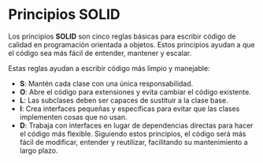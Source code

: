 # Principios SOLID

Los principios **SOLID** son cinco reglas básicas para escribir código de calidad en programación orientada a objetos. Estos principios ayudan a que el código sea más fácil de entender, mantener y escalar.

Estas reglas ayudan a escribir código más limpio y manejable:

 - **S**: Mantén cada clase con una única responsabilidad.
 - **O**: Abre el código para extensiones y evita cambiar el código existente.
 - **L**: Las subclases deben ser capaces de sustituir a la clase base.
 - **I**: Crea interfaces pequeñas y específicas para evitar que las clases implementen cosas que no usan.
 - **D**: Trabaja con interfaces en lugar de dependencias directas para hacer el código más flexible.
Siguiendo estos principios, el código será más fácil de modificar, entender y reutilizar, facilitando su mantenimiento a largo plazo.


<!--stackedit_data:
eyJoaXN0b3J5IjpbLTQ1NTYzNDY3XX0=
-->